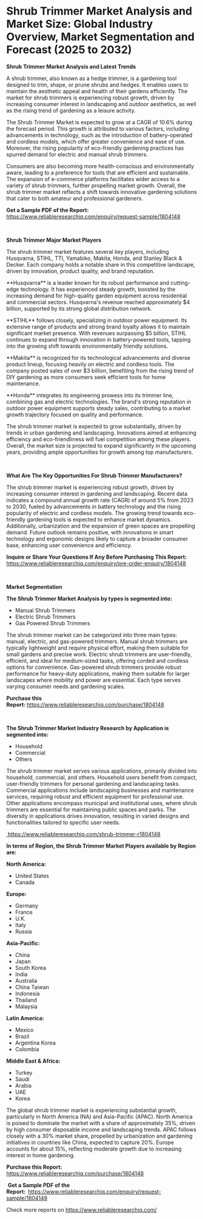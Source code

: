 <p><h1>Shrub Trimmer Market Analysis and Market Size: Global Industry Overview, Market Segmentation and Forecast (2025 to 2032)</h1></p><p><strong>Shrub Trimmer Market Analysis and Latest Trends</strong></p>
<p><p>A shrub trimmer, also known as a hedge trimmer, is a gardening tool designed to trim, shape, or prune shrubs and hedges. It enables users to maintain the aesthetic appeal and health of their gardens efficiently. The market for shrub trimmers is experiencing robust growth, driven by increasing consumer interest in landscaping and outdoor aesthetics, as well as the rising trend of gardening as a leisure activity.</p><p>The Shrub Trimmer Market is expected to grow at a CAGR of 10.6% during the forecast period. This growth is attributed to various factors, including advancements in technology, such as the introduction of battery-operated and cordless models, which offer greater convenience and ease of use. Moreover, the rising popularity of eco-friendly gardening practices has spurred demand for electric and manual shrub trimmers. </p><p>Consumers are also becoming more health-conscious and environmentally aware, leading to a preference for tools that are efficient and sustainable. The expansion of e-commerce platforms facilitates wider access to a variety of shrub trimmers, further propelling market growth. Overall, the shrub trimmer market reflects a shift towards innovative gardening solutions that cater to both amateur and professional gardeners.</p></p>
<p><strong>Get a Sample PDF of the Report:&nbsp;</strong> <a href="https://www.reliableresearchiq.com/enquiry/request-sample/1804148?utm_campaign=2754&utm_medium=2&utm_source=Github&utm_content=ia&utm_term=10042025&utm_id=shrub-trimmer">https://www.reliableresearchiq.com/enquiry/request-sample/1804148</a></p>
<p>&nbsp;</p>
<p><strong>Shrub Trimmer Major Market Players</strong></p>
<p><p>The shrub trimmer market features several key players, including Husqvarna, STIHL, TTI, Yamabiko, Makita, Honda, and Stanley Black & Decker. Each company holds a notable share in this competitive landscape, driven by innovation, product quality, and brand reputation.</p><p>**Husqvarna** is a leader known for its robust performance and cutting-edge technology. It has experienced steady growth, boosted by the increasing demand for high-quality garden equipment across residential and commercial sectors. Husqvarna's revenue reached approximately $4 billion, supported by its strong global distribution network.</p><p>**STIHL** follows closely, specializing in outdoor power equipment. Its extensive range of products and strong brand loyalty allows it to maintain significant market presence. With revenues surpassing $5 billion, STIHL continues to expand through innovation in battery-powered tools, tapping into the growing shift towards environmentally friendly solutions.</p><p>**Makita** is recognized for its technological advancements and diverse product lineup, focusing heavily on electric and cordless tools. The company posted sales of over $3 billion, benefiting from the rising trend of DIY gardening as more consumers seek efficient tools for home maintenance.</p><p>**Honda** integrates its engineering prowess into its trimmer line, combining gas and electric technologies. The brand's strong reputation in outdoor power equipment supports steady sales, contributing to a market growth trajectory focused on quality and performance.</p><p>The shrub trimmer market is expected to grow substantially, driven by trends in urban gardening and landscaping. Innovations aimed at enhancing efficiency and eco-friendliness will fuel competition among these players. Overall, the market size is projected to expand significantly in the upcoming years, providing ample opportunities for growth among top manufacturers.</p></p>
<p>&nbsp;</p>
<p><strong>What Are The Key Opportunities For Shrub Trimmer Manufacturers?</strong></p>
<p><p>The shrub trimmer market is experiencing robust growth, driven by increasing consumer interest in gardening and landscaping. Recent data indicates a compound annual growth rate (CAGR) of around 5% from 2023 to 2030, fueled by advancements in battery technology and the rising popularity of electric and cordless models. The growing trend towards eco-friendly gardening tools is expected to enhance market dynamics. Additionally, urbanization and the expansion of green spaces are propelling demand. Future outlook remains positive, with innovations in smart technology and ergonomic designs likely to capture a broader consumer base, enhancing user convenience and efficiency.</p></p>
<p><strong>Inquire or Share Your Questions If Any Before Purchasing This Report:</strong> <a href="https://www.reliableresearchiq.com/enquiry/pre-order-enquiry/1804148?utm_campaign=2754&utm_medium=2&utm_source=Github&utm_content=ia&utm_term=10042025&utm_id=shrub-trimmer">https://www.reliableresearchiq.com/enquiry/pre-order-enquiry/1804148</a></p>
<p>&nbsp;</p>
<p><strong>Market Segmentation</strong></p>
<p><strong>The Shrub Trimmer Market Analysis by types is segmented into:</strong></p>
<p><ul><li>Manual Shrub Trimmers</li><li>Electric Shrub Trimmers</li><li>Gas Powered Shrub Trimmers</li></ul></p>
<p><p>The shrub trimmer market can be categorized into three main types: manual, electric, and gas-powered trimmers. Manual shrub trimmers are typically lightweight and require physical effort, making them suitable for small gardens and precise work. Electric shrub trimmers are user-friendly, efficient, and ideal for medium-sized tasks, offering corded and cordless options for convenience. Gas-powered shrub trimmers provide robust performance for heavy-duty applications, making them suitable for larger landscapes where mobility and power are essential. Each type serves varying consumer needs and gardening scales.</p></p>
<p><strong>Purchase this Report:&nbsp;</strong><a href="https://www.reliableresearchiq.com/purchase/1804148?utm_campaign=2754&utm_medium=2&utm_source=Github&utm_content=ia&utm_term=10042025&utm_id=shrub-trimmer">https://www.reliableresearchiq.com/purchase/1804148</a></p>
<p>&nbsp;</p>
<p><strong>The Shrub Trimmer Market Industry Research by Application is segmented into:</strong></p>
<p><ul><li>Household</li><li>Commercial</li><li>Others</li></ul></p>
<p><p>The shrub trimmer market serves various applications, primarily divided into household, commercial, and others. Household users benefit from compact, user-friendly trimmers for personal gardening and landscaping tasks. Commercial applications include landscaping businesses and maintenance services, requiring robust and efficient equipment for professional use. Other applications encompass municipal and institutional uses, where shrub trimmers are essential for maintaining public spaces and parks. The diversity in applications drives innovation, resulting in varied designs and functionalities tailored to specific user needs.</p></p>
<p><a href="https://www.reliableresearchiq.com/shrub-trimmer-r1804148?utm_campaign=2754&utm_medium=2&utm_source=Github&utm_content=ia&utm_term=10042025&utm_id=shrub-trimmer">&nbsp;https://www.reliableresearchiq.com/shrub-trimmer-r1804148</a></p>
<p><strong>In terms of Region, the Shrub Trimmer Market Players available by Region are:</strong></p>
<p>
    <p> <strong> North America: </strong>
        <ul>
            <li>United States</li>
            <li>Canada</li>
        </ul>
        </p> 
    <p> <strong> Europe: </strong>
        <ul>
            <li>Germany</li>
            <li>France</li>
            <li>U.K.</li>
            <li>Italy</li>
            <li>Russia</li>
        </ul>
        </p> 
    <p> <strong> Asia-Pacific: </strong>
        <ul>
            <li>China</li>
            <li>Japan</li>
            <li>South Korea</li>
            <li>India</li>
            <li>Australia</li>
            <li>China Taiwan</li>
            <li>Indonesia</li>
            <li>Thailand</li>
            <li>Malaysia</li>
        </ul>
        </p> 
    <p> <strong> Latin America: </strong>
        <ul>
            <li>Mexico</li>
            <li>Brazil</li>
            <li>Argentina Korea</li>
            <li>Colombia</li>
        </ul>
        </p> 
    <p> <strong> Middle East & Africa: </strong>
        <ul>
            <li>Turkey</li>
            <li>Saudi</li>
            <li>Arabia</li>
            <li>UAE</li>
            <li>Korea</li>
        </ul>
    </p>
    </p>
<p><p>The global shrub trimmer market is experiencing substantial growth, particularly in North America (NA) and Asia-Pacific (APAC). North America is poised to dominate the market with a share of approximately 35%, driven by high consumer disposable income and landscaping trends. APAC follows closely with a 30% market share, propelled by urbanization and gardening initiatives in countries like China, expected to capture 20%. Europe accounts for about 15%, reflecting moderate growth due to increasing interest in home gardening.</p></p>
<p><strong>Purchase this Report: </strong><a href="https://www.reliableresearchiq.com/purchase/1804148?utm_campaign=2754&utm_medium=2&utm_source=Github&utm_content=ia&utm_term=10042025&utm_id=shrub-trimmer">https://www.reliableresearchiq.com/purchase/1804148</a></p>
<p>&nbsp;<strong>Get a Sample PDF of the Report:&nbsp;&nbsp;</strong><a href="https://www.reliableresearchiq.com/enquiry/request-sample/1804148?utm_campaign=2754&utm_medium=2&utm_source=Github&utm_content=ia&utm_term=10042025&utm_id=shrub-trimmer">https://www.reliableresearchiq.com/enquiry/request-sample/1804148</a></p>
<p><strong></strong></p>
<p>Check more reports on <a href="https://www.reliableresearchiq.com/?utm_campaign=2754&utm_medium=2&utm_source=Github&utm_content=ia&utm_term=10042025&utm_id=shrub-trimmer">https://www.reliableresearchiq.com/</a></p>